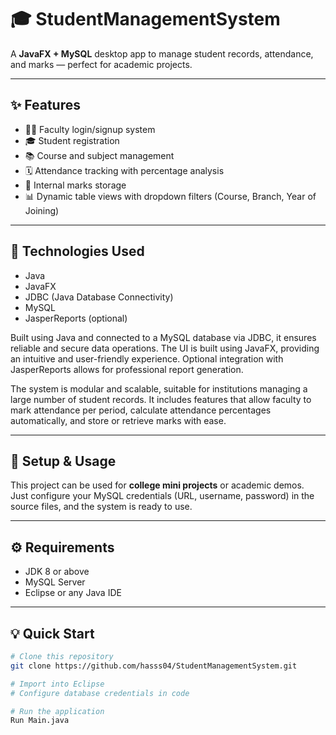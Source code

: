 # 🎓 StudentManagementSystem

A **JavaFX + MySQL** desktop app to manage student records, attendance, and marks — perfect for academic projects.

---

## ✨ Features

- 👩‍🏫 Faculty login/signup system  
- 🎓 Student registration  
- 📚 Course and subject management  
- 🗓️ Attendance tracking with percentage analysis  
- 🧪 Internal marks storage  
- 📊 Dynamic table views with dropdown filters (Course, Branch, Year of Joining)

---

## 🔧 Technologies Used

- Java
- JavaFX
- JDBC (Java Database Connectivity)
- MySQL
- JasperReports (optional)

Built using Java and connected to a MySQL database via JDBC, it ensures reliable and secure data operations. The UI is built using JavaFX, providing an intuitive and user-friendly experience. Optional integration with JasperReports allows for professional report generation.

The system is modular and scalable, suitable for institutions managing a large number of student records. It includes features that allow faculty to mark attendance per period, calculate attendance percentages automatically, and store or retrieve marks with ease.

---

## 🚀 Setup & Usage

This project can be used for **college mini projects** or academic demos.  
Just configure your MySQL credentials (URL, username, password) in the source files, and the system is ready to use.

---

## ⚙️ Requirements

- JDK 8 or above  
- MySQL Server  
- Eclipse or any Java IDE  

---

## 💡 Quick Start

```bash
# Clone this repository
git clone https://github.com/hasss04/StudentManagementSystem.git

# Import into Eclipse
# Configure database credentials in code

# Run the application
Run Main.java
